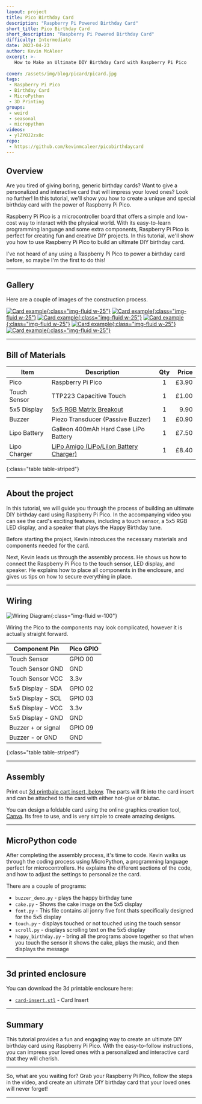 ```yaml
---
layout: project
title: Pico Birthday Card
description: "Raspberry Pi Powered Birthday Card"
short_title: Pico Birthday Card
short_description: "Raspberry Pi Powered Birthday Card"
difficulty: Intermediate
date: 2023-04-23
author: Kevin McAleer
excerpt: >- 
   How to Make an Ultimate DIY Birthday Card with Raspberry Pi Pico
   
cover: /assets/img/blog/picard/picard.jpg
tags: 
 - Raspberry Pi Pico
 - Birthday Card
 - MicroPython
 - 3D Printing
groups:
 - weird
 - seasonal
 - micropython
videos:
 - ylZYOJ2zx8c
repo:
 - https://github.com/kevinmcaleer/picobirthdaycard
---
```


## Overview

Are you tired of giving boring, generic birthday cards? Want to give a personalized and interactive card that will impress your loved ones? Look no further! In this tutorial, we'll show you how to create a unique and special birthday card with the power of Raspberry Pi Pico.

Raspberry Pi Pico is a microcontroller board that offers a simple and low-cost way to interact with the physical world. With its easy-to-learn programming language and some extra components, Raspberry Pi Pico is perfect for creating fun and creative DIY projects. In this tutorial, we'll show you how to use Raspberry Pi Pico to build an ultimate DIY birthday card.

I've not heard of any using a Raspberry Pi Pico to power a birthday card before, so maybe I'm the first to do this!

---

## Gallery

Here are a couple of images of the construction process.

[![Card example](/assets/img/blog/picard/card01.jpg){:class="img-fluid w-25"}](/assets/img/blog/picard/card01.jpg)
[![Card example](/assets/img/blog/picard/card02.jpg){:class="img-fluid w-25"}](/assets/img/blog/picard/card02.jpg)
[![Card example](/assets/img/blog/picard/card03.jpg){:class="img-fluid w-25"}](/assets/img/blog/picard/card03.jpg)
[![Card example](/assets/img/blog/picard/card04.jpg){:class="img-fluid w-25"}](/assets/img/blog/picard/card04.jpg)
[![Card example](/assets/img/blog/picard/card05.jpg){:class="img-fluid w-25"}](/assets/img/blog/picard/card05.jpg)
[![Card example](/assets/img/blog/picard/card06.jpg){:class="img-fluid w-25"}](/assets/img/blog/picard/card06.jpg)

---

## Bill of Materials

Item         | Description                                                    | Qty | Price
-------------|----------------------------------------------------------------|:---:|-----:
Pico         | Raspberry Pi Pico                                              |  1  | £3.90
Touch Sensor | TTP223 Capacitive Touch                                        |  1  | £1.00
5x5 Display  | [5x5 RGB Matrix Breakout](collabs.shop/vdxbfh)                 |  1  |  9.90
Buzzer       | Piezo Transducer (Passive Buzzer)                              |  1  | £0.90
Lipo Battery | Galleon 400mAh Hard Case LiPo Battery                          |  1  | £7.50
Lipo Charger | [LiPo Amigo (LiPo/LiIon Battery Charger)](collabs.shop/eewgsf) |  1  | £8.40
{:class="table table-striped"}

---

## About the project

In this tutorial, we will guide you through the process of building an ultimate DIY birthday card using Raspberry Pi Pico. In the accompanying video you can see the card's exciting features, including a touch sensor, a 5x5 RGB LED display, and a speaker that plays the Happy Birthday tune.

Before starting the project, Kevin introduces the necessary materials and components needed for the card. 

Next, Kevin leads us through the assembly process. He shows us how to connect the Raspberry Pi Pico to the touch sensor, LED display, and speaker. He explains how to place all components in the enclosure, and gives us tips on how to secure everything in place.

---

## Wiring

![Wiring Diagram](/assets/img/blog/picard/picard-wiring.jpg){:class="img-fluid w-100"}

Wiring the Pico to the components may look complicated, however it is actually straight forward.

Component Pin      | Pico GPIO
-------------------|----------
Touch Sensor       | GPIO 00
Touch Sensor GND   | GND
Touch Sensor VCC   | 3.3v
5x5 Display - SDA  | GPIO 02
5x5 Display - SCL  | GPIO 03
5x5 Display - VCC  | 3.3v
5x5 Display - GND  | GND
Buzzer + or signal | GPIO 09
Buzzer - or GND    | GND
{:class="table table-striped"}

---

## Assembly

Print out [3d printbale cart insert, below](#3d-printed-enclosure). The parts will fit into the card insert and can be attached to the card with either hot-glue or blutac.

You can design a foldable card using the online graphics creation tool, [Canva](www.canva.com). Its free to use, and is very simple to create amazing designs.

---

## MicroPython code

After completing the assembly process, it's time to code. Kevin walks us through the coding process using MicroPython, a programming language perfect for microcontrollers. He explains the different sections of the code, and how to adjust the settings to personalize the card.

There are a couple of programs:

* `buzzer_demo.py` - plays the happy birthday tune
* `cake.py` - Shows the cake image on the 5x5 display
* `font.py` - This file contains all jonny five font thats specifically designed for the 5x5 display
* `touch.py` - displays touched or not touched using the touch sensor
* `scroll.py` - displays scrolling text on the 5x5 display
* `happy_birthday.py` - bring all the programs above together so that when you touch the sensor it shows the cake, plays the music, and then displays the message

---

## 3d printed enclosure

You can download the 3d printable enclosure here:

* [`card-insert.stl`](/assets/stl/picard/card-insert.stl) - Card Insert

---

## Summary

This tutorial provides a fun and engaging way to create an ultimate DIY birthday card using Raspberry Pi Pico. With the easy-to-follow instructions, you can impress your loved ones with a personalized and interactive card that they will cherish.

---

So, what are you waiting for? Grab your Raspberry Pi Pico, follow the steps in the video, and create an ultimate DIY birthday card that your loved ones will never forget!

---
